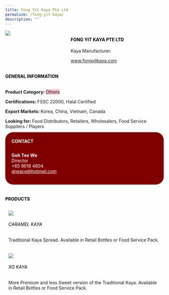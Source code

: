 ```yaml
---
title: Fong Yit Kaya Pte Ltd
permalink: /fong-yit-kaya/
description: ""
---
```

<div class="flex-paragraph">
		<p style="text-transform: uppercase"></p>
	</div>
	<div style="display: flex; flex-wrap: wrap;" class="flex-container">
		<div style="flex: 1 1 40%; display: block;" class="card sgds"><img src="https://drive.google.com/uc?export=download&amp;id=1s9UiU-J0xxkoBLN0TofF9E-LUHo7Vm3Y"></div>
		<div style="flex: 1 1 58%; display: block; margin-left: 3px" class="card-sgds">
			<h4 style="text-transform: uppercase; color: black;"><b>Fong Yit Kaya Pte Ltd</b></h4>
			<p>Kaya Manufacturer.</p>
			<p><a target="_blank" href="https://www.fongyitkaya.com">www.fongyitkaya.com</a></p>
		</div>
	</div>
	<h4 style="text-transform: uppercase; color: black;"><b>General Information</b></h4>
	<div style="display: flex; flex-wrap: wrap;" class="flex-container">
		<div style="flex: 1 1 65%; display: block; align-self: stretch" class="card sgds">
			<div class="flex-paragraph">
				<p><b>Product Category: </b><span style="background-color: pink; border-radius: 10 px;">Others</span></p> 
				<p><b>Certifications: </b>FSSC 22000, Halal Certified</p>
				<p><b>Export Markets: </b>Korea, China, Vietnam, Canada</p>
				<p style="margin-bottom: 10px;"><b>Looking for: </b>Food Distributors, Retailers, Wholesalers, Food Service Suppliers / Players</p>
			</div>
		</div>
		<div style="flex: 1 1 35%; padding: 10px; display: block; background-color: maroon; border-radius: 25px; align-self: center;" class="card sgds">
			<h4 style="color: white; margin-top: 10px; margin-left: 10px;">CONTACT</h4>
			<div class="flex-paragraph">
				<p style="padding: 10px; color: white;">
					<b>Goh Tee We</b><br>Director<br>+65 9618 4604<br>
					<a style="color: white;" href="mailto:gtwace@hotmail.com">gtwace@hotmail.com</a>
				</p>
			</div>
		</div>
	</div>
	<br>
	<h4 style="text-transform: uppercase; color: black;"><b>products</b></h4>
	<div style="display: flex; flex-wrap: wrap;">
		<div style="flex: 1 1 47%; margin: 10px; display: block;" class="card sgds">
			<div style="display: block;" class="flex-image"><img src="https://drive.google.com/uc?export=download&amp;id=1PXJ8dX8w-nZEN3moZQ9WRPCbSdz8QrI4"></div>
			<div class="flex-paragraph">
				<h6 style="text-transform: uppercase; color: black;">Caramel Kaya</h6>
				<p>Traditional Kaya Spread. Available in Retail Bottles or Food Service Pack.</p>
			</div>
		</div>
		<div style="flex: 1 1 47%; margin: 10px; display: block;" class="card sgds">
			<div style="display: block;" class="flex-image"><img src="https://drive.google.com/uc?export=download&amp;id=1lCvYnSKXFkUjjy61BTvfkVZ6OZSmM9vj"></div>
			<div class="flex-paragraph">
				<h6 style="text-transform: uppercase; color: black;">XO Kaya</h6>
				<p>More Premium and less Sweet version of the Traditional Kaya. Available in Retail Bottles or Food Service Pack.</p>
			</div>
		</div></div>